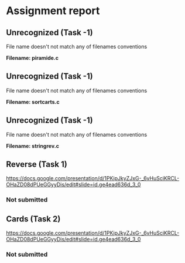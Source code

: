 # Assignment report
## Unrecognized (Task -1)
File name doesn't not match any of filenames conventions

**Filename: piramide.c**
## Unrecognized (Task -1)
File name doesn't not match any of filenames conventions

**Filename: sortcarts.c**
## Unrecognized (Task -1)
File name doesn't not match any of filenames conventions

**Filename: stringrev.c**
## Reverse (Task 1)
https://docs.google.com/presentation/d/1PKipJkyZJxG-_6vHuSciKRCL-OHaZD08dPUeGGyyDis/edit#slide=id.ge4ead636d_3_0

### Not submitted
## Cards (Task 2)
https://docs.google.com/presentation/d/1PKipJkyZJxG-_6vHuSciKRCL-OHaZD08dPUeGGyyDis/edit#slide=id.ge4ead636d_3_0

### Not submitted
